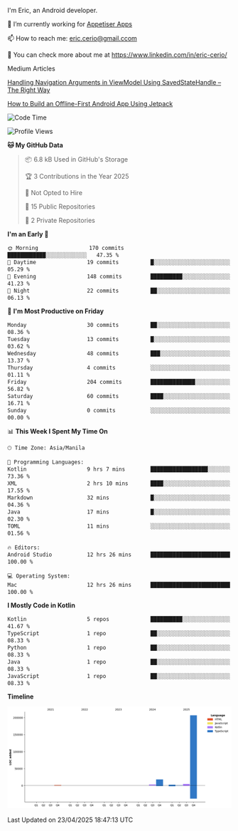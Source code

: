 
I'm Eric, an Android developer.

🔭 I’m currently working for [Appetiser Apps](http://appetiser.com.au)

📫 How to reach me: eric.cerio@gmail.ccom

👀 You can check more about me at https://www.linkedin.com/in/eric-cerio/

Medium Articles

[Handling Navigation Arguments in ViewModel Using SavedStateHandle – The Right Way](https://medium.com/@eric.cerio/handling-navigation-arguments-in-viewmodel-using-savedstatehandle-the-right-way-d17771158126)

[How to Build an Offline-First Android App Using Jetpack](https://medium.com/@eric.cerio/how-to-build-an-offline-first-android-app-using-jetpack-0db1ef3cfa04)

<!--START_SECTION:waka-->
![Code Time](http://img.shields.io/badge/Code%20Time-1%2C098%20hrs%2028%20mins-blue)

![Profile Views](http://img.shields.io/badge/Profile%20Views-0-blue)

**🐱 My GitHub Data** 

> 📦 6.8 kB Used in GitHub's Storage 
 > 
> 🏆 3 Contributions in the Year 2025
 > 
> 🚫 Not Opted to Hire
 > 
> 📜 15 Public Repositories 
 > 
> 🔑 2 Private Repositories 
 > 
**I'm an Early 🐤** 

```text
🌞 Morning                170 commits         ████████████░░░░░░░░░░░░░   47.35 % 
🌆 Daytime                19 commits          █░░░░░░░░░░░░░░░░░░░░░░░░   05.29 % 
🌃 Evening                148 commits         ██████████░░░░░░░░░░░░░░░   41.23 % 
🌙 Night                  22 commits          ██░░░░░░░░░░░░░░░░░░░░░░░   06.13 % 
```
📅 **I'm Most Productive on Friday** 

```text
Monday                   30 commits          ██░░░░░░░░░░░░░░░░░░░░░░░   08.36 % 
Tuesday                  13 commits          █░░░░░░░░░░░░░░░░░░░░░░░░   03.62 % 
Wednesday                48 commits          ███░░░░░░░░░░░░░░░░░░░░░░   13.37 % 
Thursday                 4 commits           ░░░░░░░░░░░░░░░░░░░░░░░░░   01.11 % 
Friday                   204 commits         ██████████████░░░░░░░░░░░   56.82 % 
Saturday                 60 commits          ████░░░░░░░░░░░░░░░░░░░░░   16.71 % 
Sunday                   0 commits           ░░░░░░░░░░░░░░░░░░░░░░░░░   00.00 % 
```


📊 **This Week I Spent My Time On** 

```text
🕑︎ Time Zone: Asia/Manila

💬 Programming Languages: 
Kotlin                   9 hrs 7 mins        ██████████████████░░░░░░░   73.36 % 
XML                      2 hrs 10 mins       ████░░░░░░░░░░░░░░░░░░░░░   17.55 % 
Markdown                 32 mins             █░░░░░░░░░░░░░░░░░░░░░░░░   04.36 % 
Java                     17 mins             █░░░░░░░░░░░░░░░░░░░░░░░░   02.30 % 
TOML                     11 mins             ░░░░░░░░░░░░░░░░░░░░░░░░░   01.56 % 

🔥 Editors: 
Android Studio           12 hrs 26 mins      █████████████████████████   100.00 % 

💻 Operating System: 
Mac                      12 hrs 26 mins      █████████████████████████   100.00 % 
```

**I Mostly Code in Kotlin** 

```text
Kotlin                   5 repos             ██████████░░░░░░░░░░░░░░░   41.67 % 
TypeScript               1 repo              ██░░░░░░░░░░░░░░░░░░░░░░░   08.33 % 
Python                   1 repo              ██░░░░░░░░░░░░░░░░░░░░░░░   08.33 % 
Java                     1 repo              ██░░░░░░░░░░░░░░░░░░░░░░░   08.33 % 
JavaScript               1 repo              ██░░░░░░░░░░░░░░░░░░░░░░░   08.33 % 
```



**Timeline**

![Lines of Code chart](https://raw.githubusercontent.com/eric-cerio/eric-cerio/main/assets/bar_graph.png)


 Last Updated on 23/04/2025 18:47:13 UTC
<!--END_SECTION:waka-->
